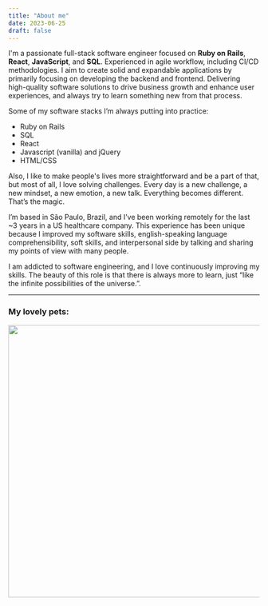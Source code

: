 ```yaml
---
title: "About me"
date: 2023-06-25
draft: false
---
```


I'm a passionate full-stack software engineer focused on **Ruby on Rails**, **React**, **JavaScript**, and **SQL**. Experienced in agile workflow, including CI/CD methodologies. I aim to create solid and expandable applications by primarily focusing on developing the backend and frontend. Delivering high-quality software solutions to drive business growth and enhance user experiences, and always try to learn something new from that process.

Some of my software stacks I’m always putting into practice:

- Ruby on Rails
- SQL
- React
- Javascript (vanilla) and jQuery
- HTML/CSS

Also, I like to make people's lives more straightforward and be a part of that, but most of all, I love solving challenges. Every day is a new challenge, a new mindset, a new emotion, a new talk. Everything becomes different. That’s the magic.

I’m based in São Paulo, Brazil, and I’ve been working remotely for the last ~3 years in a US healthcare company. This experience has been unique because I improved my software skills, english-speaking language comprehensibility, soft skills, and interpersonal side by talking and sharing my points of view with many people.

I am addicted to software engineering, and I love continuously improving my skills. The beauty of this role is that there is always more to learn, just “like the infinite possibilities of the universe.”.

---

### My lovely pets:
<div style="display: flex; justify-content: center;">
  <img src="/images/about/pets.jpeg" style="width: 545px;">
</div>

